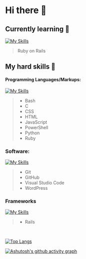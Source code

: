 # Hi there 👋



## Currently learning 🌱

[![My Skills](https://skillicons.dev/icons?i=rails,ruby)](https://skillicons.dev)

> Ruby on Rails


## My hard skills 🔭



#### Programming Languages/Markups:

[![My Skills](https://skillicons.dev/icons?i=bash,c,css,html,js,powershell,py,ruby)](https://skillicons.dev)
> - Bash
> - C
> - CSS
> - HTML
> - JavaScript
> - PowerShell
> - Python
> - Ruby

### Software:
[![My Skills](https://skillicons.dev/icons?i=git,github,vscode,wordpress)](https://skillicons.dev)
> - Git
> - GitHub
> - Visual Studio Code
> - WordPress

### Frameworks
[![My Skills](https://skillicons.dev/icons?i=rails)](https://skillicons.dev)
> - Rails


<br>

[![Top Langs](https://github-readme-stats.vercel.app/api/top-langs/?username=miahbishop-oldfield&theme=react&layout=compact)](https://github.com/anuraghazra/github-readme-stats)


[![Ashutosh's github activity graph](https://github-readme-activity-graph.cyclic.app/graph?username=MiahBishop-Oldfield&theme=react-dark)](https://github.com/ashutosh00710/github-readme-activity-graph)


